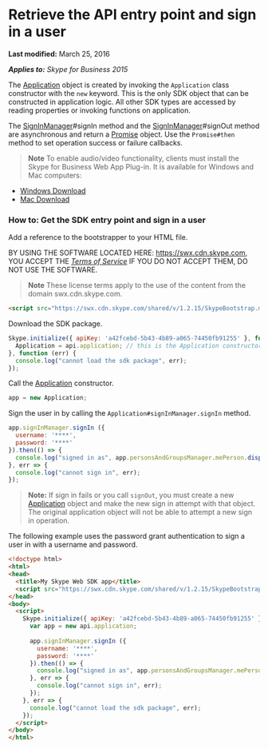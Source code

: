 
# Retrieve the API entry point and sign in a user

 **Last modified:** March 25, 2016

 _**Applies to:** Skype for Business 2015_

The [Application](http://technet.microsoft.com/library/e0969542-53e2-473a-b02f-2554b01451f1%28Office.14%29.aspx) object is created by invoking the `Application` class constructor with the `new` keyword. This is the only SDK object that can be constructed in application logic. All other SDK types are accessed by reading properties or invoking functions on application.

The [SignInManager](http://technet.microsoft.com/library/bfb98537-a02a-4eb5-b980-007b8c46aee1%28Office.14%29.aspx)#signIn method and the [SignInManager](http://technet.microsoft.com/library/bfb98537-a02a-4eb5-b980-007b8c46aee1%28Office.14%29.aspx)#signOut method are asynchronous and return a [Promise](http://technet.microsoft.com/library/362628c9-9f48-4e26-8f5d-d0bae80e782d%28Office.14%29.aspx) object. Use the `Promise#then` method to set operation success or failure callbacks.

 >**Note** To enable audio/video functionality, clients must install the Skype for Business Web App Plug-in. It is available for Windows and Mac computers:
 - [Windows Download](https://mlccdn.blob.core.windows.net/prod/LWA/plugins/windows/archive/SkypeForBusinessPlugin-16.0.0.101.msi)
 - [Mac Download](https://mlccdn.blob.core.windows.net/prod/LWA/plugins/mac/archive/SkypeForBusinessPlugin-16.0.0.63.pkg)

### How to: Get the SDK entry point and sign in a user

Add a reference to the bootstrapper to your HTML file.

BY USING THE SOFTWARE LOCATED HERE: https://swx.cdn.skype.com, YOU ACCEPT THE _[Terms of Service](/TermsOfService.md)_ IF YOU DO NOT ACCEPT THEM, DO NOT USE THE SOFTWARE.

>**Note** These license terms apply to the use of the content from the domain swx.cdn.skype.com.

```html
<script src="https://swx.cdn.skype.com/shared/v/1.2.15/SkypeBootstrap.min.js"></script>
```

Download the SDK package.

```js
Skype.initialize({ apiKey: 'a42fcebd-5b43-4b89-a065-74450fb91255' }, function (api) {
  Application = api.application; // this is the Application constructor
}, function (err) {
  console.log("cannot load the sdk package", err);
});
```

Call the [Application](http://technet.microsoft.com/library/e0969542-53e2-473a-b02f-2554b01451f1%28Office.14%29.aspx) constructor.

```js
app = new Application;
```

Sign the user in by calling the  `Application#signInManager.signIn` method.

```js
app.signInManager.signIn ({
  username: '****',
  password: '****'
}).then(() => {
  console.log("signed in as", app.personsAndGroupsManager.mePerson.displayName());
}, err => {
  console.log("cannot sign in", err);
});
```

>**Note:** If sign in fails or you call `signOut`, you must create a new [Application](http://technet.microsoft.com/library/e0969542-53e2-473a-b02f-2554b01451f1%28Office.14%29.aspx) object and make the new sign in attempt with that object. The original application object will not be able to attempt a new sign in operation.

The following example uses the password grant authentication to sign a user in with a username and password.

```html
<!doctype html>
<html>
<head>
  <title>My Skype Web SDK app</title>
  <script src="https://swx.cdn.skype.com/shared/v/1.2.15/SkypeBootstrap.min.js"></script>
</head>
<body>
  <script>
    Skype.initialize({ apiKey: 'a42fcebd-5b43-4b89-a065-74450fb91255' }, api => {
      var app = new api.application;
      
      app.signInManager.signIn ({
        username: '****',
        password: '****'
      }).then(() => {
        console.log("signed in as", app.personsAndGroupsManager.mePerson.displayName());
      }, err => {
        console.log("cannot sign in", err);
      });
    }, err => {
      console.log("cannot load the sdk package", err);
    });
  </script>
</body>
</html>
```

